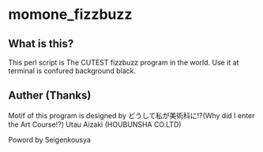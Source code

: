 # momone_fizzbuzz
## What is this?
This perl script is The CUTEST fizzbuzz program in the world.
Use it at terminal is confured background black.

## Auther (Thanks)
Motif of this program is designed by どうして私が美術科に!?(Why did I enter the Art Course!?) Utau Aizaki (HOUBUNSHA CO.LTD)

Poword by Seigenkousya
